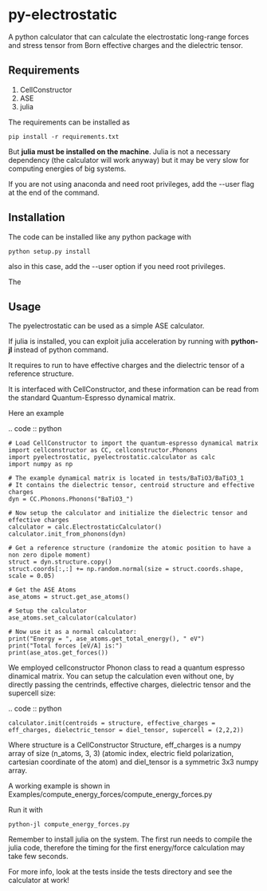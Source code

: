 # py-electrostatic
A python calculator that can calculate the electrostatic long-range forces and stress tensor from Born effective charges and the dielectric tensor. 


## Requirements

1. CellConstructor
2. ASE
3. julia

The requirements can be installed as

```
pip install -r requirements.txt
```

But **julia must be installed on the machine**. 
Julia is not a necessary dependency (the calculator will work anyway) but it may be very slow for computing energies of big systems.


If you are not using anaconda and need root privileges, add the --user flag at the end of the command.

## Installation

The code can be installed like any python package with

```
python setup.py install
```

also in this case, add the --user option if you need root privileges.

The 


## Usage

The pyelectrostatic can be used as a simple ASE calculator.

If julia is installed, you can exploit julia acceleration by running with **python-jl** instead of python command. 

It requires to run to have effective charges and the dielectric tensor of a reference structure.

It is interfaced with CellConstructor, 
and these information can be read from the standard Quantum-Espresso dynamical matrix.

Here an example

.. code :: python

    # Load CellConstructor to import the quantum-espresso dynamical matrix
    import cellconstructor as CC, cellconstructor.Phonons    
    import pyelectrostatic, pyelectrostatic.calculator as calc
    import numpy as np

    # The example dynamical matrix is located in tests/BaTiO3/BaTiO3_1
    # It contains the dielectric tensor, centroid structure and effective charges
    dyn = CC.Phonons.Phonons("BaTiO3_")

    # Now setup the calculator and initialize the dielectric tensor and effective charges
    calculator = calc.ElectrostaticCalculator()
    calculator.init_from_phonons(dyn)

    # Get a reference structure (randomize the atomic position to have a non zero dipole moment)
    struct = dyn.structure.copy()
    struct.coords[:,:] += np.random.normal(size = struct.coords.shape, scale = 0.05)

    # Get the ASE Atoms 
    ase_atoms = struct.get_ase_atoms()

    # Setup the calculator
    ase_atoms.set_calculator(calculator)

    # Now use it as a normal calculator:
    print("Energy = ", ase_atoms.get_total_energy(), " eV")
    print("Total forces [eV/A] is:")
    print(ase_atos.get_forces())



We employed cellconstructor Phonon class to read a quantum espresso dinamical matrix.
You can setup the calculation even without one, by directly passing the centrinds, effective charges, dielectric tensor and the supercell size:

.. code :: python

    calculator.init(centroids = structure, effective_charges = eff_charges, dielectric_tensor = diel_tensor, supercell = (2,2,2))

Where structure is a CellConstructor Structure, eff_charges is a numpy array of size (n_atoms, 3, 3)
(atomic index, electric field polarization, cartesian coordinate of the atom)
and diel_tensor is a symmetric 3x3 numpy array.

A working example is shown in Examples/compute_energy_forces/compute_energy_forces.py

Run it with
```
python-jl compute_energy_forces.py
```

Remember to install julia on the system. The first run needs to compile the julia code, therefore the timing for the first energy/force calculation may take few seconds.

For more info, look at the tests inside the tests directory and see the calculator at work!


